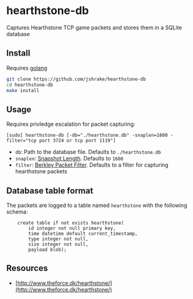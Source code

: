 # hearthstone-db

Captures Hearthstone TCP game packets and stores them in a SQLite database

## Install

Requires [golang](https://golang.org/)
```bash
git clone https://github.com/jshrake/hearthstone-db
cd hearthstone-db
make install
```

## Usage

Requires privledge escalation for packet capturing:

`[sudo] hearthstone-db [-db="./hearthstone.db" -snaplen=1600 -filter="tcp port 3724 or tcp port 1119"]`

- `db`: Path to the database file. Defaults to `./hearthstone.db`
- `snaplen`: [Snapshot Length](https://wiki.wireshark.org/SnapLen). Defaults to `1600`
- `filter`: [Berkley Packet Filter](http://biot.com/capstats/bpf.html). Defaults to a filter for capturing hearthstone packets

## Database table format

The packets are logged to a table named `hearthstone` with the following schema:
```
	create table if not exists hearthstone(
		id integer not null primary key,
		time datetime default current_timestamp,
		type integer not null,
		size integer not null,
		payload blob);
```

## Resources

- [http://www.theforce.dk/hearthstone/](http://www.theforce.dk/hearthstone/)
